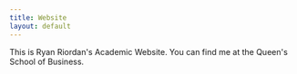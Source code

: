 ```yaml
---
title: Website
layout: default
---
```


This is Ryan Riordan's Academic Website. You can find me at the Queen's School of Business.

